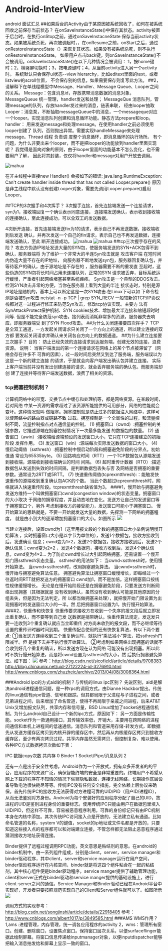 # Android-InterView
android 面试汇总
##如果后台的Activity由于某原因被系统回收了，如何在被系统回收之前保存当前状态？
在onSaveInstanceState()中保存其状态。activity被置于后台时，在执行onStop之前，通过onSaveInstacneState
保存当前activity状态。如果被系统杀死，再次被调起时，，在onResume之前，onStart之后，通过
onRestoreInstanceState（）来恢复其状态。如果没有被系统杀死，则不执行onRestoreInstanceState。
如果用户点击back键，则onSaveInstanceState()不会被调用。onSaveInstanceState()在以下几种情况会被调用：
1，按home键时；2，横竖屏切换时；3，按电源键时；4，从当前activity进入另一个activity时。
系统默认只会保存ui状态--view hierarchy，比如editext里面的text，或者listview的scroll位置，
不会保存别的信息，如果需要保存则复写此方法。
##2，请解释下在单线程模型中Message、Handler、Message Queue、Looper之间的关系。
Message：包含消息id，存放携带消息数据的消息对象，MessageQueue
统一管理，handler发送和处理；
MessageQue 消息队列，管理message的队列，存放handler发过来的消息，链表串联，
经由looper抽取
Looper：消息泵，不断抽取messageQueue中的消息，一个messageque对应
一个looper。实现消息队列创建和消息循环功能。静态方法prepare和loop。
handler： 用来发送message和处理message。在使用handler之前必须使用looper创建了
队列，否则抛出异常。需要实现handleMessage来处理message。Thread 线程 负责调
度整个消息循环，即消息循环的执行场所。
有个问题，为什么非要出来个looper，而不是把looper的功能放到handler里面实现呢？
我觉得是面向对象的原则，由于looper里面的功能基本不怎么变化，也不需要用户了解，
因此将其封装，仅仅将handler和message对用户开放去调用。

![mahua]( https://github.com/paceboy/Android-InterView/blob/master/handler-howtowork.png)

在非主线程中直接new Handler() 会报如下的错误:  java.lang.RuntimeException: Can't create handler inside thread that has not called Looper.prepare() 原因是非主线程中默认没有创建Looper对象，需要先调用Looper.prepare()启用Looper。 

##TCP的3次握手和4次挥手？
3次握手连接，首先连接端发送一个连接请求，syn为1，接收端回复一个确认表示同意连接，
连接端发送确认，表示收到接收端的连接确认，至此连接成功，可以全双工的发送数据。

4次断开连接，首先连接端发送fin为1的请求，表示自己不再发送数据，接收端收到后发送
确认，并再次发送一个自己的fin请求，表示自己也不再发送数据，连接端发送确认，至此
断开连接成功。
![mahua](https://github.com/paceboy/Android-InterView/blob/master/tcpconnect.png)
![mahua](https://github.com/paceboy/Android-InterView/blob/master/tcpdisconnect.png)
##tcp三次握手存在的风险？
攻击方伪造IP地址发送大量的SYN包，使服务端发送的SYN+ACK包得不到确认，服务器端将
为了维护一个非常大的半连Syn攻击就是 攻击客户端 在短时间内伪造大量不存在的IP地址，
向服务器不断地发送syn包，服务器回复确认包，并等待客户的确认，由于源地址是不存在的
，服务器需要不断的重发直 至超时，这些伪造的SYN包将长时间占用未连接队列，正常的SYN
请求被丢弃，目标系统运行缓慢，严重者引起网络堵塞甚至系统瘫痪。
Syn攻击是一个典型的DDOS攻击。检测SYN攻击非常的方便，当你在服务器上看到大量的半连
接状态时，特别是源IP地址是随机的，基本上可以断定这是一次SYN攻击.在Linux下可以如
下命令检测是否被Syn攻击
netstat -n -p TCP | grep SYN_RECV
一般较新的TCP/IP协议栈都对这一过程进行修正来防范Syn攻击，修改tcp协议实现。主要方
法有SynAttackProtect保护机制、SYN cookies技术、增加最大半连接和缩短超时时间等.
但是不能完全防范syn攻击。接列表而消耗非常多的资源，服务器失去响应，即服务器端受
到了SYN Flood攻击。
##为什么关闭连接要四次挥手？
TCP是全双工通道，一方发起关闭请求只关闭了一个方向上的通道，所以建立连接的双方都
要发起关闭请求并确认来关闭各自方向上的数据通道。
##为什么建立连接要三次握手？
目的： 防止已经失效的连接请求到达服务端，创建无效的连接，浪费资源。
说明： 当客户端发出的第一个连接请求在网络上的某个节点被滞留了（网络会存在许多不
可靠的因素），过一段时间后突然又到达了服务端，服务端误以为这是一个新的建立连接
的请求，于是就会向客户端发出确认包并建立连接。
实际上客户端当前并没有发出创建连接的请求，就会丢弃服务端的确认包。而服务端却创
建了连接并等待客户端发送数据，浪费了相关的资源。
### tcp拥塞控制机制？
计算机网络中的带宽、交换节点中缓存和处理机等，都是网络资源。在某段时间，若对网络
中某一资源的需求超过了该资源所能提供的可用部分，网络的性能就会变坏。这种情况就叫
做阻塞。拥塞控制就是防止过多的数据注入网络中，这样可以使网络中的路由器或链路不致
过载。拥塞控制是一个全局性的过程，和流量控制不同，流量控制指点对点通信量的控制。
(1) 拥塞窗口（cwnd）:拥塞控制的关键参数，它描述源端在拥塞控制情况下一次最多能发送
的数据包的数量。 
(2) 通告窗口（awin）:接收端给源端预设的发送窗口大小，它只在TCP连接建立的初始阶段
发挥作用。 
(3) 发送窗口（win）:源端每次实际发送数据的窗口大小。 
(4) 慢启动阈值（ssthresh）:拥塞控制中慢启动阶段和拥塞避免阶段的分界点。初始值通
常设为65535byte。 
(5) 回路响应时间（RTT）:一个TCP数据包从源端发送到接收端，源端收到接收端确认的时间
间隔。 
(6) 超时重传计数器（RTO）:描述数据包从发送到失效的时间间隔，是判断数据包丢失与否
及网络是否拥塞的重要参数。通常设为2RTT或5RTT。 
(7) 快速重传阈值(tcprexmtthresh):：能触发快速重传的源端收到重复确认包ACK的个数。
当此个数超过tcprexmtthresh时，网络就进入快速重传阶段。tcprexmtthresh缺省值为3。 
####1，慢开始与拥塞避免
发送方维持一个叫做拥塞窗口cwnd(congestion window)的状态变量。拥塞窗口的大小取决
于网络的拥塞程度，并且动态地在变化。发送方让自己的发送窗口等于拥塞窗口个，另外
考虑到接收方的接受能力，发送窗口可能小于拥塞窗口。
慢开始算法的思路就是，不要一开始就发送大量的数据，先探测一下网络的拥塞程度，
就是由小到大的逐渐增加拥塞窗口的大小。如图所示
![](https://github.com/paceboy/Android-InterView/blob/master/tcp%E6%85%A2%E5%BC%80%E5%A7%8B.png)

当建立连接后，设置cwnd为1（这里用报文段的个数的拥塞窗口大小举例说明慢开始算法
，实时拥塞窗口大小是以字节为单位的），发送1个数据包，接收方接收到后，发送确认
信息；cwnd变为1×2，发送2个数据包，接收方接收到后，发送2个确认信息；cwnd变为2×2
，发送4个数据包，接收方收到后，发送4个确认信息，cwnd变为4×2...
为了防止cwnd增长过大引起网络拥塞，还需设置一个慢开始门限ssthresh状态变量。
ssthresh的用法如下：
当cwnd<ssthresh时，使用慢开始算法。
当cwnd>ssthresh时，改用拥塞避免算法。
当cwnd=ssthresh时，慢开始与拥塞避免算法任意。
拥塞避免算法让拥塞窗口缓慢增长，即每经过一个往返时间RTT就把发送方的拥塞窗口
cwnd加1，而不是加倍。这样拥塞窗口按线性规律缓慢增长。
无论是在慢开始阶段还是在拥塞避免阶段，只要发送方判断网络出现拥塞（其根据就是
没有收到确认，虽然没有收到确认可能是其他原因的分组丢失，但是因为无法判定，所
以都当做拥塞来处理），就把慢开始门限设置为出现拥塞时的发送窗口大小的一半。然
后把拥塞窗口设置为1，执行慢开始算法。
####2，快重传和快恢复
快重传要求接收方在收到一个失序的报文段后就立即发出重复确认，而不要等到自己发
送数据是捎带确认。快重传算法规定，发送发只要一连收到3个重复确认就应当立即重传
对方尚未收到的报文段，而不必继续等待设置的重传计时器时间到期。
快重传配合使用的还有快恢复算法，有以下两个要点:
①当发送方连续收到三个重复确认时，就执行“乘法减小”算法，把ssthresh门限减半。但
是接下去并不执行慢开始算法。
②考虑到如果网络出现拥塞的话就不会收到好几个重复的确认，所以发送方现在认为网络
可能没有出现拥塞。所以此时不执行慢开始算法，而是将cwnd设置为ssthresh的大小，然
后执行拥塞避免算法。如下图：
![](https://github.com/paceboy/Android-InterView/blob/master/tcp%E5%BF%AB%E9%87%8D%E4%BC%A0.png)
参考：http://blog.csdn.net/sicofield/article/details/9708383
      http://blog.chinaunix.net/uid-27122224-id-3276910.html
      http://www.cnblogs.com/zhuzheic/archive/2013/04/08/3008364.html
      
###Android ipc的方式aidl的机制？与传统的linux ipc区别？
先说区别，aidl是解决android进程通信问题，是一种rpc的调用方式。由Dianne Hackbor提出。传统的linux通信有pipe管道、信号和跟踪。但其都局限于父进程与子进程之间，或者兄弟进程之间，后来增加了命名管道，使得不再局限于亲戚之间进程，后来AT&T Unix又增加报文队列，共享内存和信号量，BSD Linux增加了socket进程通信机制。为什么android自己设计一个新的ipc方式，原因如下：
另一方面是传输性能。socket作为一款通用接口，其传输效率低，开销大，主要用在跨网络的进程间通信和本机上进程间的低速通信。消息队列和管道采用存储-转发方式，即数据先从发送方缓存区拷贝到内核开辟的缓存区中，然后再从内核缓存区拷贝到接收方缓存区，至少有两次拷贝过程。共享内存虽然无需拷贝，但控制复杂，难以使用。
各种IPC方式数据拷贝次数如下表：

IPC	数据copy次数
共内存	0
Binder	1
Socket/Pipe/消息队列	2
	
还有一点是出于安全性考虑。Android作为一个开放式，拥有众多开发者的的平台，应用程序的来源广泛，确保智能终端的安全是非常重要的。终端用户不希望从网上下载的程序在不知情的情况下偷窥隐私数据，连接无线网络，长期操作底层设备导致电池很快耗尽等等。传统IPC没有任何安全措施，完全依赖上层协议来确保。首先传统IPC的接收方无法获得对方进程可靠的UID/PID（用户ID/进程ID），从而无法鉴别对方身份。Android为每个安装好的应用程序分配了自己的UID，故进程的UID是鉴别进程身份的重要标志。使用传统IPC只能由用户在数据包里填入UID/PID，但这样不可靠，容易被恶意程序利用。可靠的身份标记只有由IPC机制本身在内核中添加。其次传统IPC访问接入点是开放的，无法建立私有通道。比如命名管道的名称，system V的键值，socket的ip地址或文件名都是开放的，只要知道这些接入点的程序都可以和对端建立连接，不管怎样都无法阻止恶意程序通过猜测接收方地址获得连接。

Binder提供了远程过程调用RPC功能，英文意思是粘结剂的意思。在android的binder机制中，由一系列组件组成，分别是client，server，service manager和binder驱动程序，其中client，server和service manager运行在用户空间，binder驱动程序运行在内核空间，binder就是将这四个组件粘合在一起的粘结剂，其中核心组件便是binder驱动程序，service manger提供了辅助管理功能，client和server正式在binder驱动和service manger提供的基础设施上，进行client-server之间的通信。Service Manager和Binder驱动已经在Android平台中实现好，开发者只要按照规范实现自己的Client和Server组件就可以了。如图所示
 ![](https://github.com/paceboy/Android-InterView/blob/master/aidl_structure.png)

调用方式的实现参考：http://blog.csdn.net/songjinshi/article/details/22918405
参考：http://www.cnblogs.com/albert1017/p/3849585.html
###AMS WMS作用？
1,ams :进程管理，内存管理，统一调各应用程序的activity
2，wms：管理所有窗口。创建、删除窗口，设置焦点窗口。保持窗口层次关系，以便surfaceflinger能据此绘制屏幕。将窗口信息传递给inputmanager对象，以便inputdispatcher能够把输入消息拍发给和屏幕上显示一致的窗口。            
